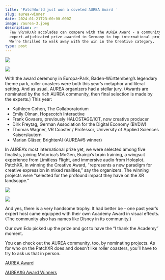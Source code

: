 ```yaml
---
title: 'PatchWorld just won a coveted AUREA Award '
slug: aurea-winner
date: 2024-01-21T23:00:00.000Z
image: /aurea-3.jpeg
description: >-
  Few VR/xR/AR accolades can compare with the AUREA Award - a community-driven,
  expert-adjudicated prize awarded in Germany to top international projects.
  We’re thrilled to walk away with the win in the Creative category.
type: post
---
```


![](/aureawinners.jpg)

![](/aurea-prizes.jpeg)

With the award ceremony in Europa-Park, Baden-Württemberg’s legendary theme park, roller coasters were both this year’s metaphor and literal setting. And as usual, AUREA organizers had a stellar jury. (Awards are nominated by the rich AUREA community, then final selection is made by the experts.) This year:

* Kathleen Cohen, The Collaboratorium
* Emily Olman, Hopscotch Interactive
* Frank Govaere, previously HALOSTAGE/ICT, now creative producer
* Dirk Freytag, German Association for the Digital Economy (BVDW)
* Thomas Wagner, VR Coaster / Professor, University of Applied Sciences Kaiserslautern
* Marian Gläser, BrighterAI (AUREA#5 winner)

In AUREA’s most international prize yet, we were selected among five finalists, joining Motorica’s MoGen, Brainjo’s brain training, a wingsuit experience from Limitless Flight, and immersive audio from Holoplot. PatchXR, in winning the Creative Award, "represents a new paradigm for creative expression in mixed realities,” say the organizers. The winning projects were “selected for the profound impact they have on the XR landscape.”

![](/AUREA#6_PatchXR.jpg)

![](/aurea-4.jpeg)

And yes, there is a very handsome trophy. It had better be - one past year’s expert host came equipped with their own Academy Award in visual effects. (The community also has names like Disney in its community.)

Our own Edo picked up the prize and got to have the “I thank the Academy” moment.

You can check out the AUREA community, too, by nominating projects. As for who on the PatchXR does and doesn’t like roller coasters, you’ll have to try to ask us that in person.

[AUREA Award](https://www.aurea-award.com/)

[AUREA#6 Award Winners](https://www.aurea-award.com/news/aurea6-award-winners)
